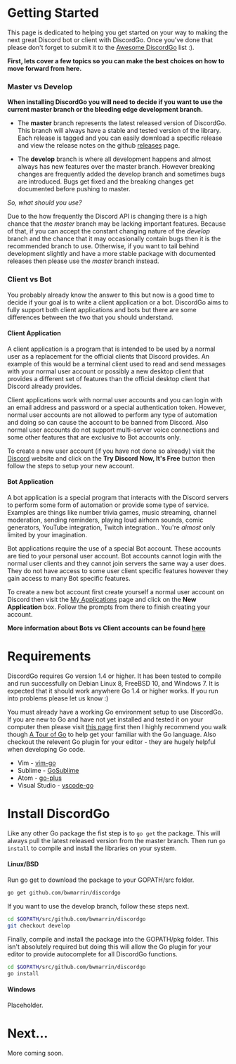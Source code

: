 # Getting Started

This page is dedicated to helping you get started on your way to making the
next great Discord bot or client with DiscordGo. Once you've done that please
don't forget to submit it to the
[Awesome DiscordGo](https://github.com/bwmarrin/discordgo/wiki/Awesome-DiscordGo) list :).

**First, lets cover a few topics so you can make the best choices on how to
move forward from here.**

### Master vs Develop

**When installing DiscordGo you will need to decide if you want to use the current
master branch or the bleeding edge development branch.**

- The **master** branch represents the latest released version of DiscordGo. This
  branch will always have a stable and tested version of the library. Each
  release is tagged and you can easily download a specific release and view the
  release notes on the github [releases](https://github.com/bwmarrin/discordgo/releases)
  page.

- The **develop** branch is where all development happens and almost always has
  new features over the master branch. However breaking changes are frequently
  added the develop branch and sometimes bugs are introduced. Bugs get fixed
  and the breaking changes get documented before pushing to master.

_So, what should you use?_

Due to the how frequently the Discord API is changing there is a high chance
that the _master_ branch may be lacking important features. Because of that, if
you can accept the constant changing nature of the _develop_ branch and the
chance that it may occasionally contain bugs then it is the recommended branch
to use. Otherwise, if you want to tail behind development slightly and have a
more stable package with documented releases then please use the _master_
branch instead.

### Client vs Bot

You probably already know the answer to this but now is a good time to decide
if your goal is to write a client application or a bot. DiscordGo aims to fully
support both client applications and bots but there are some differences
between the two that you should understand.

#### Client Application

A client application is a program that is intended to be used by a normal user
as a replacement for the official clients that Discord provides. An example of
this would be a terminal client used to read and send messages with your normal
user account or possibly a new desktop client that provides a different set of
features than the official desktop client that Discord already provides.

Client applications work with normal user accounts and you can login with an
email address and password or a special authentication token. However, normal
user accounts are not allowed to perform any type of automation and doing so can
cause the account to be banned from Discord. Also normal user accounts do not
support multi-server voice connections and some other features that are
exclusive to Bot accounts only.

To create a new user account (if you have not done so already) visit the
[Discord](https://discordapp.com/) website and click on the
**Try Discord Now, It's Free** button then follow the steps to setup your
new account.

#### Bot Application

A bot application is a special program that interacts with the Discord servers
to perform some form of automation or provide some type of service. Examples
are things like number trivia games, music streaming, channel moderation,
sending reminders, playing loud airhorn sounds, comic generators, YouTube
integration, Twitch integration.. You're _almost_ only limited by your imagination.

Bot applications require the use of a special Bot account. These accounts are
tied to your personal user account. Bot accounts cannot login with the normal
user clients and they cannot join servers the same way a user does. They do not
have access to some user client specific features however they gain access to
many Bot specific features.

To create a new bot account first create yourself a normal user account on
Discord then visit the [My Applications](https://discordapp.com/developers/applications/me)
page and click on the **New Application** box. Follow the prompts from there
to finish creating your account.

**More information about Bots vs Client accounts can be found [here](https://discordapp.com/developers/docs/topics/oauth2#bot-vs-user-accounts)**

# Requirements

DiscordGo requires Go version 1.4 or higher. It has been tested to compile and
run successfully on Debian Linux 8, FreeBSD 10, and Windows 7. It is expected
that it should work anywhere Go 1.4 or higher works. If you run into problems
please let us know :)

You must already have a working Go environment setup to use DiscordGo. If you
are new to Go and have not yet installed and tested it on your computer then
please visit [this page](https://golang.org/doc/install) first then I highly
recommend you walk though [A Tour of Go](https://tour.golang.org/welcome/1) to
help get your familiar with the Go language. Also checkout the relevent Go plugin
for your editor - they are hugely helpful when developing Go code.

- Vim - [vim-go](https://github.com/fatih/vim-go)
- Sublime - [GoSublime](https://github.com/DisposaBoy/GoSublime)
- Atom - [go-plus](https://atom.io/packages/go-plus)
- Visual Studio - [vscode-go](https://github.com/Microsoft/vscode-go)

# Install DiscordGo

Like any other Go package the fist step is to `go get` the package. This will
always pull the latest released version from the master branch. Then run
`go install` to compile and install the libraries on your system.

#### Linux/BSD

Run go get to download the package to your GOPATH/src folder.

```sh
go get github.com/bwmarrin/discordgo
```

If you want to use the develop branch, follow these steps next.

```sh
cd $GOPATH/src/github.com/bwmarrin/discordgo
git checkout develop
```

Finally, compile and install the package into the GOPATH/pkg folder. This isn't
absolutely required but doing this will allow the Go plugin for your editor to
provide autocomplete for all DiscordGo functions.

```sh
cd $GOPATH/src/github.com/bwmarrin/discordgo
go install
```

#### Windows

Placeholder.

# Next...

More coming soon.
